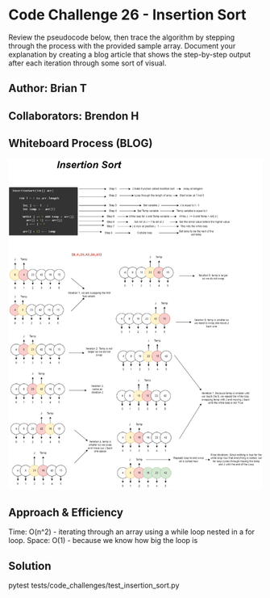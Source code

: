 # Code Challenge 26 - Insertion Sort
Review the pseudocode below, then trace the algorithm by stepping through the process with the provided sample array. Document your explanation by creating a blog article that shows the step-by-step output after each iteration through some sort of visual.

## Author: Brian T
## Collaborators: Brendon H

## Whiteboard Process (BLOG)
![insertion](insertion-sort.png)

## Approach & Efficiency
Time: O(n^2) - iterating through an array using a while loop nested in a for loop.
Space: O(1) - because we know how big the loop is

## Solution
pytest tests/code_challenges/test_insertion_sort.py



